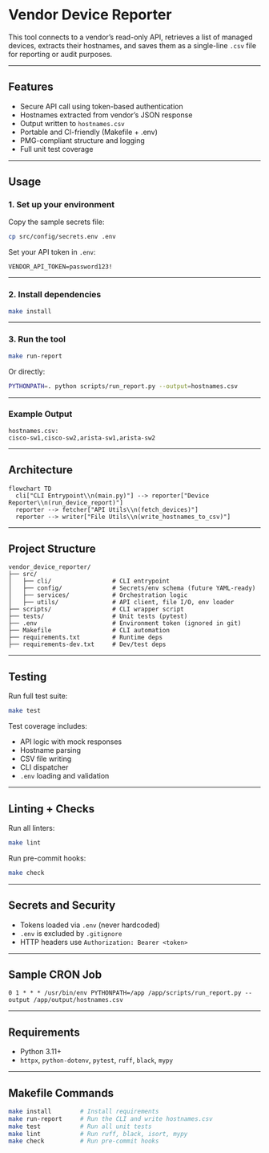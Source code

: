 # Vendor Device Reporter

This tool connects to a vendor’s read-only API, retrieves a list of managed devices, extracts their hostnames, and saves them as a single-line `.csv` file for reporting or audit purposes.

---

## Features

- Secure API call using token-based authentication
- Hostnames extracted from vendor’s JSON response
- Output written to `hostnames.csv`
- Portable and CI-friendly (Makefile + .env)
- PMG-compliant structure and logging
- Full unit test coverage

---

## Usage

### 1. Set up your environment

Copy the sample secrets file:

```bash
cp src/config/secrets.env .env
```

Set your API token in `.env`:

```env
VENDOR_API_TOKEN=password123!
```

---

### 2. Install dependencies

```bash
make install
```

---

### 3. Run the tool

```bash
make run-report
```

Or directly:

```bash
PYTHONPATH=. python scripts/run_report.py --output=hostnames.csv
```

---

### Example Output

```
hostnames.csv:
cisco-sw1,cisco-sw2,arista-sw1,arista-sw2
```

---

## Architecture

```mermaid
flowchart TD
  cli["CLI Entrypoint\\n(main.py)"] --> reporter["Device Reporter\\n(run_device_report)"]
  reporter --> fetcher["API Utils\\n(fetch_devices)"]
  reporter --> writer["File Utils\\n(write_hostnames_to_csv)"]
```

---

## Project Structure

```
vendor_device_reporter/
├── src/
│   ├── cli/                 # CLI entrypoint
│   ├── config/              # Secrets/env schema (future YAML-ready)
│   ├── services/            # Orchestration logic
│   ├── utils/               # API client, file I/O, env loader
├── scripts/                 # CLI wrapper script
├── tests/                   # Unit tests (pytest)
├── .env                     # Environment token (ignored in git)
├── Makefile                 # CLI automation
├── requirements.txt         # Runtime deps
├── requirements-dev.txt     # Dev/test deps
```

---

## Testing

Run full test suite:

```bash
make test
```

Test coverage includes:

- API logic with mock responses
- Hostname parsing
- CSV file writing
- CLI dispatcher
- `.env` loading and validation

---

## Linting + Checks

Run all linters:

```bash
make lint
```

Run pre-commit hooks:

```bash
make check
```

---

## Secrets and Security

- Tokens loaded via `.env` (never hardcoded)
- `.env` is excluded by `.gitignore`
- HTTP headers use `Authorization: Bearer <token>`

---

## Sample CRON Job

```cron
0 1 * * * /usr/bin/env PYTHONPATH=/app /app/scripts/run_report.py --output /app/output/hostnames.csv
```

---

## Requirements

- Python 3.11+
- `httpx`, `python-dotenv`, `pytest`, `ruff`, `black`, `mypy`

---

## Makefile Commands

```bash
make install        # Install requirements
make run-report     # Run the CLI and write hostnames.csv
make test           # Run all unit tests
make lint           # Run ruff, black, isort, mypy
make check          # Run pre-commit hooks
```